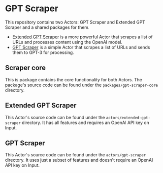 # GPT Scraper

This repository contains two Actors: GPT Scraper and Extended GPT Scraper and a shared packages for them.

- [Extended GPT Scraper](https://apify.com/apify/extended-gpt-scraper) is a more powerful Actor that scrapes a list of URLs and processes content using the OpenAI model.
- [GPT Scraper](https://apify.com/apify/gpt-scraper) is a simple Actor that scrapes a list of URLs and sends them to GPT-3 for processing.

## Scraper core

This is package contains the core functionality for both Actors.
The package's source code can be found under the `packages/gpt-scraper-core` directory.

## Extended GPT Scraper 

This Actor's source code can be found under the `actors/extended-gpt-scraper` directory.
It has all features and requires an OpenAI API key on Input.

## GPT Scraper

This Actor's source code can be found under the `actors/gpt-scraper` directory.
It uses just a subset of features and doesn't require an OpenAI API key on Input.
